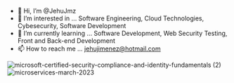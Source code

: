 - 👋 Hi, I’m @JehuJmz
- 👀 I’m interested in ... Software Engineering, Cloud Technologies, Cybesecurity, Software Development
- 🌱 I’m currently learning ... Software Development, Web Security Testing, Front and Back-end Development
- 📫 How to reach me ... jehujimenez@hotmail.com

![microsoft-certified-security-compliance-and-identity-fundamentals (2)](https://user-images.githubusercontent.com/58542993/230151808-5296aff0-a072-4720-8884-192b8ce343a2.png) ![microservices-march-2023](https://user-images.githubusercontent.com/58542993/230151556-65ea1ff6-08bc-476a-a367-39de5d1b8fae.png)




<!---
JehuJmz/JehuJmz is a ✨ special ✨ repository because its `README.md` (this file) appears on your GitHub profile.
You can click the Preview link to take a look at your changes.
--->
